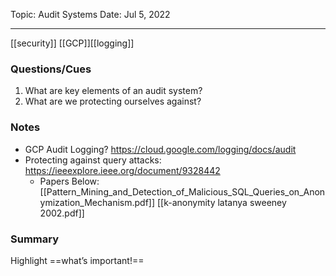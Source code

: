 Topic: Audit Systems
Date: Jul 5, 2022

---
[[security]] [[GCP]][[logging]]
### Questions/Cues
1. What are key elements of an audit system?
2. What are we protecting ourselves against?


### Notes
- GCP Audit Logging? https://cloud.google.com/logging/docs/audit
- Protecting against query attacks: https://ieeexplore.ieee.org/document/9328442
	- Papers Below:[[Pattern_Mining_and_Detection_of_Malicious_SQL_Queries_on_Anonymization_Mechanism.pdf]] [[k-anonymity latanya sweeney 2002.pdf]]

### Summary
Highlight ==what’s important!==
```
```